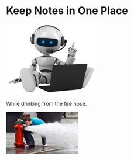 
# Keep Notes in One Place

![robot icon](media/robot.PNG)

While drinking from the fire hose.

![robot icon](media/firehose.PNG)
